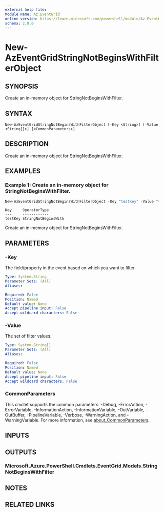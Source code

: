 ```yaml
---
external help file:
Module Name: Az.EventGrid
online version: https://learn.microsoft.com/powershell/module/Az.EventGrid/new-azeventgridstringnotbeginswithfilterobject
schema: 2.0.0
---
```


# New-AzEventGridStringNotBeginsWithFilterObject

## SYNOPSIS
Create an in-memory object for StringNotBeginsWithFilter.

## SYNTAX

```
New-AzEventGridStringNotBeginsWithFilterObject [-Key <String>] [-Value <String[]>] [<CommonParameters>]
```

## DESCRIPTION
Create an in-memory object for StringNotBeginsWithFilter.

## EXAMPLES

### Example 1: Create an in-memory object for StringNotBeginsWithFilter.
```powershell
New-AzEventGridStringNotBeginsWithFilterObject -Key "testKey" -Value "value1","value2"
```

```output
Key     OperatorType
---     ------------
testKey StringNotBeginsWith
```

Create an in-memory object for StringNotBeginsWithFilter.

## PARAMETERS

### -Key
The field/property in the event based on which you want to filter.

```yaml
Type: System.String
Parameter Sets: (All)
Aliases:

Required: False
Position: Named
Default value: None
Accept pipeline input: False
Accept wildcard characters: False
```

### -Value
The set of filter values.

```yaml
Type: System.String[]
Parameter Sets: (All)
Aliases:

Required: False
Position: Named
Default value: None
Accept pipeline input: False
Accept wildcard characters: False
```

### CommonParameters
This cmdlet supports the common parameters: -Debug, -ErrorAction, -ErrorVariable, -InformationAction, -InformationVariable, -OutVariable, -OutBuffer, -PipelineVariable, -Verbose, -WarningAction, and -WarningVariable. For more information, see [about_CommonParameters](http://go.microsoft.com/fwlink/?LinkID=113216).

## INPUTS

## OUTPUTS

### Microsoft.Azure.PowerShell.Cmdlets.EventGrid.Models.StringNotBeginsWithFilter

## NOTES

## RELATED LINKS

